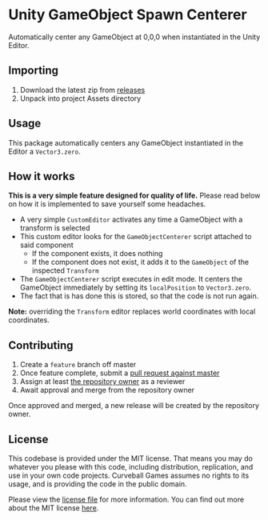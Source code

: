 # Unity GameObject Spawn Centerer
Automatically center any GameObject at 0,0,0 when instantiated in the Unity Editor.

## Importing
1. Download the latest zip from [releases](https://github.com/curveballgames/unity-gameobject-spawn-centerer/releases)
2. Unpack into project Assets directory

## Usage
This package automatically centers any GameObject instantiated in the Editor a `Vector3.zero`.

## How it works
**This is a very simple feature designed for quality of life.** Please read below on how it is implemented to save yourself some headaches.

- A very simple `CustomEditor` activates any time a GameObject with a transform is selected
- This custom editor looks for the `GameObjectCenterer` script attached to said component
    - If the component exists, it does nothing
    - If the component does not exist, it adds it to the `GameObject` of the inspected `Transform`
- The `GameObjectCenterer` script executes in edit mode. It centers the GameObject immediately by setting its `localPosition` to `Vector3.zero`.
- The fact that is has done this is stored, so that the code is not run again.

**Note:** overriding the `Transform` editor replaces world coordinates with local coordinates.

## Contributing
1. Create a `feature` branch off master
2. Once feature complete, submit a [pull request against master](https://github.com/curveballgames/unity-gameobject-spawn-centerer/compare)
3. Assign at least [the repository owner](https://github.com/curveballgames) as a reviewer
4. Await approval and merge from the repository owner

Once approved and merged, a new release will be created by the repository owner.

## License
This codebase is provided under the MIT license. That means you may do whatever you please with this code, including distribution, replication, and use in your own code projects. Curveball Games assumes no rights to its usage, and is providing the code in the public domain.

Please view the [license file](https://github.com/curveballgames/unity-gameobject-spawn-centerer/blob/master/LICENSE) for more information. You can find out more about the MIT license [here](https://opensource.org/licenses/MIT).
